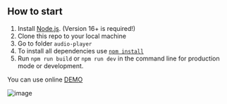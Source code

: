 ## How to start
1. Install [Node.js](https://nodejs.org/en/download/). (Version 16+ is required!)  
2. Clone this repo to your local machine  
4. Go to folder `audio-player`
5. To install all dependencies use [`npm install`](https://docs.npmjs.com/cli/install)  
6. Run `npm run build` or `npm run dev` in the command line for production mode or development.

You can use online [DEMO](https://alexeyvalko-player.netlify.app/) 

![image](https://user-images.githubusercontent.com/60567379/149220645-1cf2543a-eaa2-4972-879f-13505d6066f0.png)
